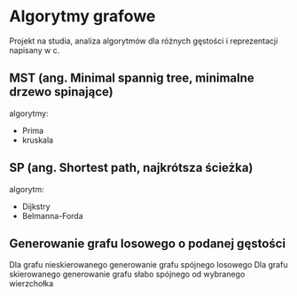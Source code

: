 # Algorytmy grafowe
Projekt na studia, analiza algorytmów dla różnych gęstości i reprezentacji napisany w c. 
## MST (ang. Minimal spannig tree, minimalne drzewo spinające)
algorytmy:
- Prima
- kruskala
## SP (ang. Shortest path, najkrótsza ścieżka)
algorytm:
- Dijkstry
- Belmanna-Forda

## Generowanie grafu losowego o podanej gęstości
Dla grafu nieskierowanego generowanie grafu spójnego losowego
Dla grafu skierowanego generowanie grafu słabo spójnego od wybranego wierzchołka
